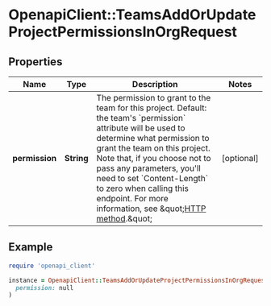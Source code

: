 # OpenapiClient::TeamsAddOrUpdateProjectPermissionsInOrgRequest

## Properties

| Name | Type | Description | Notes |
| ---- | ---- | ----------- | ----- |
| **permission** | **String** | The permission to grant to the team for this project. Default: the team&#39;s &#x60;permission&#x60; attribute will be used to determine what permission to grant the team on this project. Note that, if you choose not to pass any parameters, you&#39;ll need to set &#x60;Content-Length&#x60; to zero when calling this endpoint. For more information, see \&quot;[HTTP method](https://docs.github.com/rest/guides/getting-started-with-the-rest-api#http-method).\&quot; | [optional] |

## Example

```ruby
require 'openapi_client'

instance = OpenapiClient::TeamsAddOrUpdateProjectPermissionsInOrgRequest.new(
  permission: null
)
```

